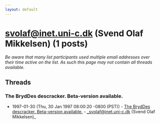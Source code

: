 ```yaml
---
layout: default
---
```


# svolaf@inet.uni-c.dk (Svend Olaf Mikkelsen) (1 posts)

_Be aware that many list participants used multiple email addresses over their time active on the list. As such this page may not contain all threads available._

## Threads

### The BrydDes descracker. Beta-version available.
+ 1997-01-30 (Thu, 30 Jan 1997 08:00:20 -0800 (PST)) - [The BrydDes descracker. Beta-version available.](/archive/1997/01/01bcb76f54766b4268ec4806a5476ce5e9c6fc088cd820b54f530639002e2de5) - _svolaf@inet.uni-c.dk (Svend Olaf Mikkelsen)_

